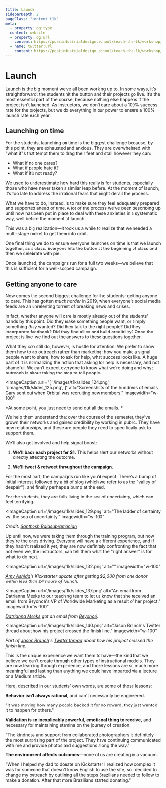 ```yaml
---
title: Launch
sidebarDepth: 2
pageClass: "content t1k"
meta:
  - property: og:type
  content: website  
  - property: og:url
    content: https://postindustrialdesign.school/teach-the-1k/workshop/how-we-teach/launch/
  - name: twitter:url
    content: https://postindustrialdesign.school/teach-the-1k/workshop/how-we-teach/launch/
---
```


# Launch

Launch is the big moment we’ve all been working up to. In some ways, it’s straightforward: the students hit the button and their projects go live. It’s the most essential part of the course, because nothing else happens if the project isn’t launched. As instructors, we don’t care about a 100% success rate for the projects, but we do everything in our power to ensure a 100% launch rate each year.

## Launching on time

For the students, launching on time is the biggest challenge because, by this point, they are exhausted and anxious. They are overwhelmed with "what if"s that tempt them to drag their feet and stall however they can:

* What if no one cares?
* What if people hate it?
* What if it’s not ready?

We used to underestimate how hard this really is for students, especially those who have never taken a similar leap before. At the moment of launch, it’s too late to address the irrational fears that might derail the process.

What we have to do, instead, is to make sure they feel adequately prepared and supported ahead of time. A lot of the process we’ve been describing up until now has been put in place to deal with these anxieties in a systematic way, well before the moment of launch.

This was a big realization—it took us a while to realize that we needed a multi-stage rocket to get them into orbit.

One final thing we do to ensure everyone launches on time is that we launch together, as a class. Everyone hits the button at the beginning of class and then we celebrate with pie.

Once launched, the campaigns run for a full two weeks—we believe that this is sufficient for a well-scoped campaign.  

## Getting anyone to care

Now comes the second biggest challenge for the students: getting anyone to care. This has gotten *much harder* in 2019, when everyone's social media feeds are an unrelenting torrent of breaking news and crises.

In fact, whether anyone will care is mostly already out of the students' hands by this point. Did they make something people want, or simply something *they* wanted? Did they talk to the right people? Did they incorporate feedback? Did they find allies and build credibility? Once the project is live, we find out the answers to these questions together.

What they *can* still do, however, is hustle for attention. We prefer to show them how to do outreach rather than marketing: how you make a signal people want to share, how to ask for help, what success looks like. A huge part of it is normalizing the notion that asking for help is necessary, and not shameful. We can’t expect everyone to know what we’re doing and why; outreach is about taking the step to tell people.

<ImageCaption
 :url="[
 '/images/t1k/slides_124.png',
 '/images/t1k/slides_125.png',
]"
 alt="Screenshots of the hundreds of emails Gary sent out when Orbital was recruiting new members."
 imagewidth="w-100"
 >

 *At some point, you just need to send out all the emails. *

 </ImageCaption>

We help them understand that over the course of the semester, they’ve grown their networks and gained credibility by working in public. They have new relationships, and these are people they need to specifically ask to support them.

We’ll also get involved and help signal boost:

1. **We’ll back each project for $1.**  This helps alert our networks without directly affecting the outcome.

2. **We’ll tweet & retweet throughout the campaign.**

For the most part, the campaigns run like you’d expect. There's a bump of initial interest, followed by a bit of slog (which we refer to as the "valley of despair"), and finally perhaps a bump at the end.

For the students, they are fully living in the sea of uncertainty, which can feel terrifying.

<ImageCaption
 url='/images/t1k/slides_129.png'
 alt="The ladder of certainty vs. the sea of uncertainty."
 imagewidth="w-100"
 >

 *Credit: [Santhosh Balasubramanian](https://twitter.com/balasubramaniac?)*

 </ImageCaption>

Up until now, we were taking them through the training program, but now they're the ones driving. Everyone will have a different experience, and if they hadn't realized it yet, they are now definitely confronting the fact that not even we, the instructors, can tell them what the "right answer" is for what to do next.

<ImageCaption
 url='/images/t1k/slides_132.png'
 alt=""
 imagewidth="w-100"
 >

 *[Amy Ashida](https://www.linkedin.com/in/amyashida/)'s Kickstarter update after getting $2,000 from one donor within less than 24 hours of launch.*

 </ImageCaption>

 <ImageCaption
  url='/images/t1k/slides_137.png'
  alt="An email from Datrianna Meeks to our teaching team to let us know that she received an email from Beyoncé's VP of Worldwide Marketing as a result of her project."
  imagewidth="w-100"
  >

  *[Datrianna Meeks](https://www.linkedin.com/in/datriannameeks/) got an email from [Beyoncé](https://giphy.com/gifs/real-housewives-new-york-read-PWT8AptmKh7TW).*

  </ImageCaption>

  <ImageCaption
   url='/images/t1k/slides_140.png'
   alt="Jason Branch's Twitter thread about how his project crossed the finish line."
   imagewidth="w-100"
   >

   *Part of [Jason Branch](http://jsonbrnch.com/home/)'s [Twitter thread](https://twitter.com/jsonbrnch/status/984867687137447937?s=20) about how his project crossed the finish line.*

   </ImageCaption>


This is the unique experience we want them to have—the kind that we believe we can't create through other types of instructional models. They are now learning through experience, and those lessons are so much more meaningful and lasting than anything we could have imparted via a lecture or a Medium article.

Here, described in our students' own words, are some of those lessons:

**Behavior isn't always rational**, and can't necessarily be engineered.


<Quote1>"it was moving how many people backed it for no reward, they just wanted it to happen for others."</Quote1>

**Validation is an inexplicably powerful, emotional thing to receive,** and necessary for maintaining stamina on the journey of creation.

<Quote1>“The kindness and support from collaborated photographers is definitely the most surprising part of the project. They have continuing communicated with me and provide photos and suggestions along the way."</Quote1>

**The environment affects outcomes**—none of us are creating in a vacuum.

<Quote1>“When I helped my dad to donate on Kickstarter I realized how complex it was for someone that doesn't know English to use the site, so I decided to change my outreach by outlining all the steps Brazilians needed to follow to make a donation. After that more Brazilians started donating."</Quote1>
